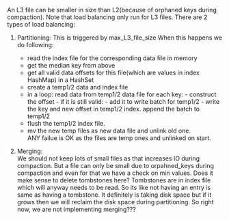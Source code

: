 An L3 file can be smaller in size than L2(because of orphaned keys during compaction).
Note that load balancing only run for L3 files.
There are 2 types of load balancing:
1. Partitioning: This is triggered by max_L3_file_size
   When this happens we do following: 
   - read the index file for the corresponding data file in memory
   - get the median key from above
   - get all valid data offsets for this file(which are values in index HashMap) in a HashSet
   - create a temp1/2 data and index file
   - in a loop:
        read data from temp1/2 data file
        for each key:
            - construct the offset 
            - if it is still valid:
                - add it to write batch for temp1/2
                - write the key and new offset in temp1/2 index.
        append the batch to temp1/2
   - flush the temp1/2 index file.  
   - mv the new temp files as new data file and unlink old one.   
   ANY failue is OK as the files are temp ones and unlinked on start.
   
2. Merging:   
   We should not keep lots of small files as that increases IO during compaction.
   But a file can only be small due to orpahned_keys during compaction and even for that we have a check on min values.
   Does it make sense to delete tombstones here?
   Tombstones are in index file which will anyway needs to be read.
   So its like not having an entry is same as having a tombstone.
   It definitely is taking disk space but if it grows then we will
   reclaim the disk space during partitioning.
   So right now, we are not implementing merging???